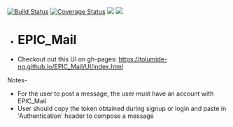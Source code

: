[![Build Status](https://travis-ci.com/tolumide-ng/EPIC_Mail.svg?branch=develop)](https://travis-ci.com/tolumide-ng/EPIC_Mail)  [![Coverage Status](https://coveralls.io/repos/github/tolumide-ng/EPIC_Mail/badge.svg?branch=develop)](https://coveralls.io/github/tolumide-ng/EPIC_Mail?branch=develop)     <a href="https://codeclimate.com/github/tolumide-ng/EPIC_Mail/maintainability"><img src="https://api.codeclimate.com/v1/badges/e97160d76d39b0cef6a3/maintainability" /></a>    <a href="https://codeclimate.com/github/tolumide-ng/EPIC_Mail/test_coverage"><img src="https://api.codeclimate.com/v1/badges/e97160d76d39b0cef6a3/test_coverage" /></a>


- # EPIC_Mail

- Checkout out this UI on gh-pages: 
https://tolumide-ng.github.io/EPIC_Mail/UI/index.html

Notes-
- For the user to post a message, the user must have an account with EPIC_Mail
- User should copy the token obtained during signup or login and paste in 'Authentication' header to compose a message